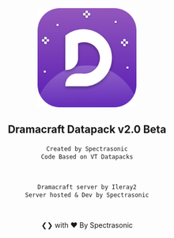 
<div align="center">

<img src="./dramacraft_datapack/pack.png" width="200px"/>

<h2>Dramacraft Datapack v2.0 Beta</h2>

    Created by Spectrasonic
    Code Based on VT Datapacks

<br>

    Dramacraft server by Ileray2
    Server hosted & Dev by Spectrasonic


<br>

❮❯ with ❤︎ By Spectrasonic

</div>
